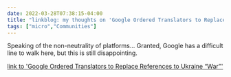 ```yaml
---
date: 2022-03-28T07:38:15-04:00
title: "linkblog: my thoughts on 'Google Ordered Translators to Replace References to Ukraine “War”'"
tags: ["micro","Communities"]
---
```

Speaking of the non-neutrality of platforms... Granted, Google has a difficult line to walk here, but this is still disappointing.
 
[link to 'Google Ordered Translators to Replace References to Ukraine “War”'](https://theintercept.com/2022/03/28/google-russia-ukraine-war-censorship/)
